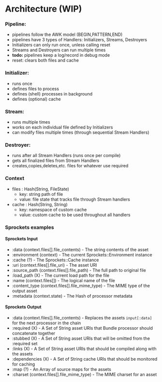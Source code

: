 # Architecture (WIP)

### Pipeline:
- pipelines follow the AWK model (BEGIN,PATTERN,END)
- pipelines have 3 types of Handlers: Initializers, Streams, Destroyers
- Initializers can only run once, unless calling reset
- Streams and Destroyers can run multiple times
- **todo:** pipelines keep a log/record in debug mode
- reset: clears both files and cache

### Initializer:
- runs once
- defines files to process
- defines (shell) processes in background
- defines (optional) cache

### Stream:
- runs multiple times
- works on each individual file defined by Initializers
- can modify files multiple times (through sequential Stream Handlers)

### Destroyer:
- runs after all Stream Handlers (runs once per compile)
- gets all finalized files from Stream Handlers
- creates,copies,deletes,etc. files for whatever use required

### Context
- files : Hash(String, FileState)
  - key: string path of file
  - value: file state that tracks file through Stream handlers
- cache : Hash(String, String)
  - key: namespace of custom cache
  - value: custom cache to be used throughout all handlers

### Sprockets examples

#### Sprockets Input
- :data (context.files[].file_contents) - The string contents of the asset
- :environment (context) - The current Sprockets::Environment instance
- :cache (?) - The Sprockets::Cache instance
- :uri (context.files[].file_uri) - The asset URI
- :source_path (context.files[].file_path) - The full path to original file
- :load_path (X) - The current load path for the file
- :name (context.files[]) - The logical name of the file
- :content_type (context.files[].file_mime_type) - The MIME type of the output asset
- :metadata (context.state) - The Hash of processor metadata

#### Sprockets Output
- :data (context.files[].file_contents) - Replaces the assets `input[:data]` for the next processor in the chain
- :required (X) - A Set of String asset URIs that Bundle processor should concatenate together
- :stubbed (X) - A Set of String asset URIs that will be omitted from the :required set
- :links (X) - A Set of String asset URIs that should be compiled along with the assets
- :dependencies (X) - A Set of String cache URIs that should be monitored for caching
- :map (?) - An Array of source maps for the assets
- :charset (context.files[].file_mime_type) - The MIME charset for an asset
